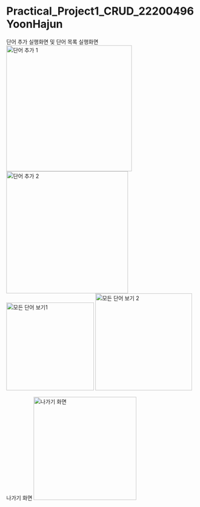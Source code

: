 # Practical_Project1_CRUD_22200496YoonHajun

단어 추가 실행화면 및 단어 목록 실행화면
<img width="331" alt="단어 추가 1" src="https://github.com/YoonHaJun1/Practical_Project1_CRUD_22200496YoonHajun/assets/143723923/6ae3fd1f-c4ef-4553-b705-081e087fa488">
<img width="321" alt="단어 추가 2" src="https://github.com/YoonHaJun1/Practical_Project1_CRUD_22200496YoonHajun/assets/143723923/125d87bb-cea3-46b8-9cfc-28358b4c198d">
<img width="231" alt="모든 단어 보기1" src="https://github.com/YoonHaJun1/Practical_Project1_CRUD_22200496YoonHajun/assets/143723923/c1f4cf99-2b5d-41eb-ad1c-74e368157c8b">
<img width="255" alt="모든 단어 보기 2" src="https://github.com/YoonHaJun1/Practical_Project1_CRUD_22200496YoonHajun/assets/143723923/a81cd011-f4eb-4bfa-a0d5-f853ea7ac4eb">

나가기 화면
<img width="271" alt="나가기 화면" src="https://github.com/YoonHaJun1/Practical_Project1_CRUD_22200496YoonHajun/assets/143723923/d9ecf7b5-2f32-48f0-b7a3-4c6d8b16051e">
